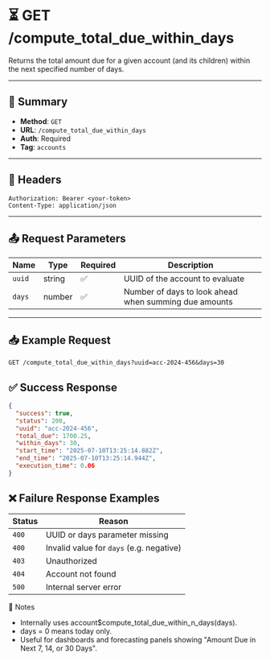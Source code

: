 # ⏳ GET /compute_total_due_within_days

Returns the total amount due for a given account (and its children) within the next specified number of days.

---

## 📌 Summary

- **Method**: `GET`
- **URL**: `/compute_total_due_within_days`
- **Auth**: Required
- **Tag**: `accounts`

---

## 🔐 Headers

```
Authorization: Bearer <your-token>
Content-Type: application/json
```

---

## 📤 Request Parameters

| Name    | Type   | Required | Description                                              |
|---------|--------|----------|----------------------------------------------------------|
| `uuid`  | string | ✅       | UUID of the account to evaluate                         |
| `days`  | number | ✅       | Number of days to look ahead when summing due amounts   |

---

## 📥 Example Request

```
GET /compute_total_due_within_days?uuid=acc-2024-456&days=30
```
## ✅ Success Response

```json
{
  "success": true,
  "status": 200,
  "uuid": "acc-2024-456",
  "total_due": 1700.25,
  "within_days": 30,
  "start_time": "2025-07-10T13:25:14.882Z",
  "end_time": "2025-07-10T13:25:14.944Z",
  "execution_time": 0.06
}
```

## ❌ Failure Response Examples

| Status | Reason                                   |
| ------ | ---------------------------------------- |
| `400`  | UUID or days parameter missing           |
| `400`  | Invalid value for `days` (e.g. negative) |
| `403`  | Unauthorized                             |
| `404`  | Account not found                        |
| `500`  | Internal server error                    |

🧠 Notes
- Internally uses account$compute_total_due_within_n_days(days).
- days = 0 means today only.
- Useful for dashboards and forecasting panels showing "Amount Due in Next 7, 14, or 30 Days".